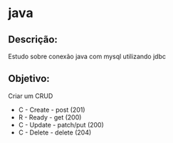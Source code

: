 # java

## Descrição:

<p> Estudo sobre conexão java com mysql utilizando jdbc </p>

## Objetivo:

<p> Criar um CRUD </p>

<ul>
  <li>C - Create - post (201)</li>
  <li>R - Ready - get (200)</li>
  <li>C - Update - patch/put (200)</li>
  <li>C - Delete - delete (204)</li>
</ul>
